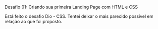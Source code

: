Desafio 01: Criando sua primeira Landing Page com HTML e CSS

Está feito o desafio Dio - CSS. Tentei deixar o mais parecido possível em relação ao que foi proposto.
